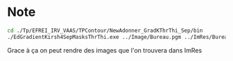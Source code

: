 # Note

```bash
cd ./Tp/EFREI_IRV_VAAS/TPContour/NewAdonner_GradKThrThi_Sep/bin
./EdGradientKirsh4SepMasksThrThi.exe ../Image/Bureau.pgm ../ImRes/BureauNorm.pgm ../ImRes/BureautIms.pgm 10
```

Grace à ça on peut rendre des images que l'on trouvera dans ImRes
